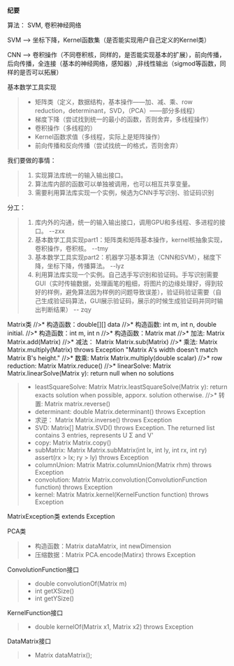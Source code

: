 **纪要**

算法： SVM, 卷积神经网络

SVM --> 坐标下降，Kernel函数集（是否能实现用户自己定义的Kernel类）

CNN --> 卷积操作（不同卷积核，同样的，是否能实现基本的扩展），前向传播，后向传播，全连接（基本的神经网络，感知器）,非线性输出（sigmod等函数，同样的是否可以拓展）

基本数学工具实现
>* 矩阵类（定义，数据结构，基本操作——加、减、乘、row reduction，determinant，SVD，（PCA）——部分多线程）
>* 梯度下降（尝试找到统一的最小的函数，否则舍弃，多线程操作）
>* 卷积操作（多线程的）
>* Kernel函数求值（多线程，实际上是矩阵操作）
>* 前向传播和反向传播（尝试找统一的格式，否则舍弃）

我们要做的事情：
>1. 实现算法库统一的输入输出接口。
>2. 算法库内部的函数可以单独被调用，也可以相互共享变量。
>3. 需要利用算法库实现一个实例，候选为CNN手写识别、验证码识别

分工：
>1. 库内外的沟通，统一的输入输出接口，调用GPU和多线程、多进程的接口。   --zxx
>2. 基本数学工具实现part1：矩阵类和矩阵基本操作，kernel核抽象实现，卷积操作，卷积核。    --tmy
>3. 基本数学工具实现part2：机器学习基本算法（CNN和SVM），梯度下降，坐标下降，传播算法。    --lyz
>4. 利用算法库实现一个实例。自己选手写识别和验证码。手写识别需要GUI（实时传输数据，处理画笔的粗细，将图片的边缘处理好，得到较好的样例，避免算法因为样例的问题导致误差），验证码验证需要（自己生成验证码算法，GUI展示验证码，展示的时候生成验证码并同时输出判断结果）
  -- zqy

Matrix类
//>* 构造函数：double[][] data
//>* 构造函数: int m, int n, double initial.
//>* 构造函数：int m, int n
//>* 构造函数：Matrix mat
//>* 加法: Matrix Matrix.add(Matrix)
//>* 减法： Matrix Matrix.sub(Matrix)
//>* 乘法: Matrix Matrix.multiply(Matrix) throws Exception "Matrix A's width doesn't match Matrix B's height."
//>* 数乘: Matrix Matrix.multiply(double scalar)
//>* row reduction: Matrix Matrix.reduce()
//>* linearSolve: Matrix Matrix.linearSolve(Matrix y): return null when no solutions
>* leastSquareSolve: Matrix Matrix.leastSquareSolve(Matrix y): return exacts solution when possible, apporx. solution otherwise.
//>* 转置: Matrix matrix.reverse()
>* determinant: double Matrix.determinant() throws Exception
>* 求逆： Matrix Matrix.inverse() throws Exception
>* SVD: Matrix[] Matrix.SVD() throws Exception. The returned list contains 3 entries, represents U Σ and V'
>* copy: Matrix Matrix.copy()
>* subMatrix: Matrix Matrix.subMatrix(int lx, int ly, int rx, int ry) assert(rx > lx; ry > ly) throws Exception
>* columnUnion: Matrix Matrix.columnUnion(Matrix rhm) throws Exception
>* convolution: Matrix Matrix.convolution(ConvolutionFunction function) throws Exception
>* kernel: Matrix Matrix.kernel(KernelFunction function) throws Exception

MatrixException类 extends Exception

PCA类
>* 构造函数：Matrix dataMatrix, int newDimension
>* 压缩数据：Matrix PCA.encode(Matirx) throws Exception

ConvolutionFunction接口
>* double convolutionOf(Matrix m)
>* int getXSize()
>* int getYSize()

KernelFunction接口
>* double kernelOf(Matrix x1, Matrix x2) throws Exception
 
DataMatrix接口
>* Matrix dataMatrix();

